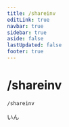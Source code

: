 ```yaml
---
title: /shareinv
editLink: true
navbar: true
sidebar: true
aside: false
lastUpdated: false
footer: true
---
```


# /shareinv <Badge type="info" text="SeichiAssist" />

`/shareinv`

いん
